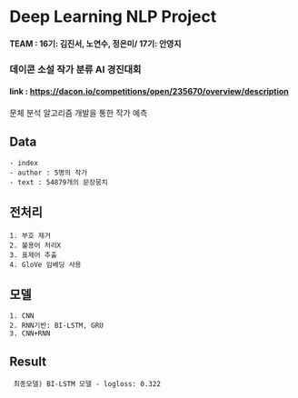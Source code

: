 # Deep Learning NLP Project
#### TEAM : 16기: 김진서, 노연수, 정은미/ 17기: 안영지

### 데이콘 소설 작가 분류 AI 경진대회
#### link : https://dacon.io/competitions/open/235670/overview/description

문체 분석 알고리즘 개발을 통한 작가 예측

## Data
    - index
    - author : 5명의 작가
    - text : 54879개의 문장뭉치
    
## 전처리
    1. 부호 제거
    2. 불용어 처리X
    3. 표제어 추출
    4. GloVe 임베딩 사용

## 모델
    1. CNN
    2. RNN기반: BI-LSTM, GRU
    3. CNN+RNN

## Result
     최종모델) BI-LSTM 모델 - logloss: 0.322 


